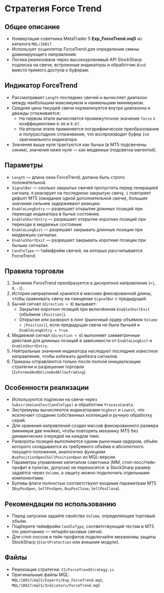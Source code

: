 # Стратегия Force Trend

## Общее описание
- Конвертация советника MetaTrader 5 **Exp_ForceTrend.mq5** из каталога `MQL/18817`.
- Использует осциллятор ForceTrend для определения смены доминирующего направления.
- Логика реализована через высокоуровневый API StockSharp: подписка на свечи, встроенные индикаторы и обработчик `Bind` вместо прямого доступа к буферам.

## Индикатор ForceTrend
- Рассматривает `Length` последних свечей и вычисляет диапазон между наибольшим максимумом и наименьшим минимумом.
- Средняя цена текущей свечи нормализуется внутри диапазона и дважды сглаживается:
  - На первом этапе вычисляется промежуточное значение `force` с коэффициентами `0.66` и `0.67`.
  - На втором этапе применяется логарифмическое преобразование и полураспадное сглаживание, что воспроизводит буфер `Ind` оригинального индикатора.
- Значения выше нуля трактуются как бычьи (в МТ5 подсвечены синим), значения ниже нуля — как медвежьи (подсветка магентой).

## Параметры
- `Length` — длина окна ForceTrend; должна быть строго положительной.
- `SignalBar` — сколько закрытых свечей пропустить перед генерацией сигнала. `0` реагирует на последнюю закрытую свечу, `1` повторяет дефолт МТ5 (ожидание одной дополнительной свечи), большие значения сильнее задерживают реакцию.
- `EnableLongEntry` — разрешает открытие длинных позиций при переходе индикатора в бычье состояние.
- `EnableShortEntry` — разрешает открытие коротких позиций при переходе в медвежье состояние.
- `EnableLongExit` — разрешает закрывать длинные позиции при медвежьих сигналах.
- `EnableShortExit` — разрешает закрывать короткие позиции при бычьих сигналах.
- `CandleType` — таймфрейм свечей, на которых рассчитывается ForceTrend.

## Правила торговли
1. Значение ForceTrend преобразуется в дискретное направление (`+1`, `0`, `-1`).
2. История направлений хранится в массиве фиксированной длины, чтобы сравнивать свечу на смещении `SignalBar` с предыдущей.
3. Бычий сигнал (`direction > 0`) вызывает:
   - Закрытие коротких позиций при включённом `EnableShortExit` (объёмом `|Position|`).
   - Открытие или разворот в лонг (рыночный ордер объёмом `Volume + |Position|`), если предыдущая свеча не была бычьей и `EnableLongEntry = true`.
4. Медвежий сигнал (`direction < 0`) выполняет симметричные действия для длинных позиций в зависимости от `EnableLongExit` и `EnableShortEntry`.
5. Нейтральные значения индикатора наследуют последнее известное направление, чтобы избежать дребезга сигналов.
6. Приказы отправляются только после полной инициализации стратегии и разрешения торговли (`IsFormedAndOnlineAndAllowTrading`).

## Особенности реализации
- Используются подписки на свечи через `SubscribeCandles(CandleType)` и обработчик `ProcessCandle`.
- Экстремумы вычисляются индикаторами `Highest` и `Lowest`, что исключает создание собственных коллекций и ручную обработку серий.
- Для хранения направлений создан массив фиксированного размера (минимум две ячейки), чтобы повторить механику MT5 без динамических очередей на каждом тике.
- Развороты позиций выполняются одним рыночным ордером, объём которого складывается из требуемого объёма и абсолютного текущего положения, аналогично функциям `BuyPositionOpen`/`SellPositionOpen` из MQL-версии.
- Параметры управления капиталом советника (MM, стоп-лосс/тейк-профит в пунктах, допуски) не переносятся: в StockSharp размер задаётся через `Volume`, а защиту можно подключить отдельными компонентами.
- Булевы флаги полностью соответствуют входным параметрам MT5 (`BuyPosOpen`, `SellPosOpen`, `BuyPosClose`, `SellPosClose`).

## Рекомендации по использованию
- Перед запуском задайте свойство `Volume`, определяющее торговый объём.
- Подберите таймфрейм `CandleType`, соответствующий тестам в MT5 (по умолчанию — четырёхчасовые свечи).
- Для стоп-лоссов и тейк-профитов подключайте механизмы защиты StockSharp (`StartProtection` или внешние модули).

## Файлы
- Реализация стратегии: `CS/ForceTrendStrategy.cs`
- Оригинальные файлы MQL: `MQL/18817/mql5/Experts/Exp_ForceTrend.mq5`, `MQL/18817/mql5/Indicators/ForceTrend.mq5`
